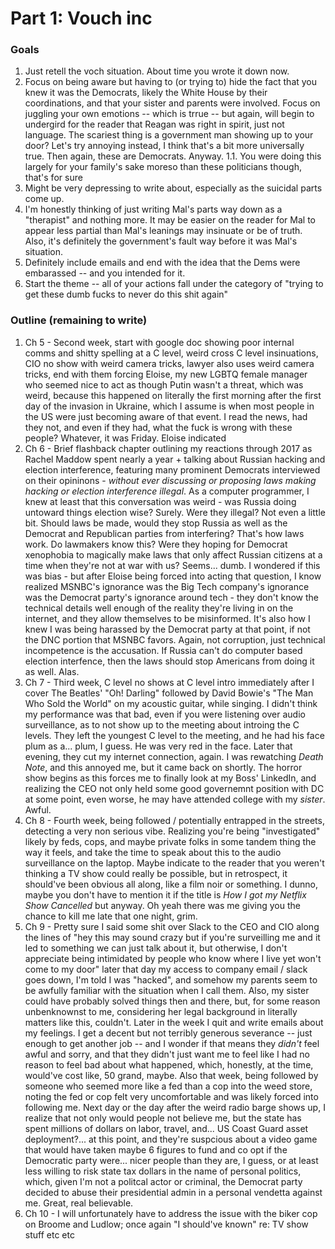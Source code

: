 # Part 1: Vouch inc

### Goals

1. Just retell the voch situation. About time you wrote it down now.
1. Focus on being aware but having to (or trying to) hide the fact that you knew it was the Democrats, likely the White House by their coordinations, and that your sister and parents were involved. Focus on juggling your own emotions -- which is trrue -- but again, will begin to undergird for the reader that Reagan was right in spirit, just not language. The scariest thing is a government man showing up to your door? Let's try annoying instead, I think that's a bit more universally true. Then again, these are Democrats. Anyway.
  1.1. You were doing this largely for your family's sake moreso than these politicians though, that's for sure
1. Might be very depressing to write about, especially as the suicidal parts come up.
1. I'm honestly thinking of just writing Mal's parts way down as a "therapist" and nothing more. It may be easier on the reader for Mal to appear less partial than Mal's leanings may insinuate or be of truth. Also, it's definitely the government's fault way before it was Mal's situation.
1. Definitely include emails and end with the idea that the Dems were embarassed -- and you intended for it.
1. Start the theme -- all of your actions fall under the category of "trying to get these dumb fucks to never do this shit again"

### Outline (remaining to write)

1. Ch 5 - Second week, start with google doc showing poor internal comms and shitty spelling at a C level, weird cross C level insinuations, CIO no show with weird camera tricks, lawyer also uses weird camera tricks, end with them forcing Eloise, my new LGBTQ female manager who seemed nice to act as though Putin wasn't a threat, which was weird, because this happened on literally the first morning after the first day of the invasion in Ukraine, which I assume is when most people in the US were just becoming aware of that event. I read the news, had they not, and even if they had, what the fuck is wrong with these people? Whatever, it was Friday. Eloise indicated 
1. Ch 6 - Brief flashback chapter outlining my reactions through 2017 as Rachel Maddow spent nearly a year + talking about Russian hacking and election interference, featuring many prominent Democrats interviewed on their opininons - _without ever discussing or proposing laws making hacking or election interference illegal_. As a computer programmer, I knew at least that this conversation was weird - was Russia doing untoward things election wise? Surely. Were they illegal? Not even a little bit. Should laws be made, would they stop Russia as well as the Democrat and Republican parties from interfering? That's how laws work. Do lawmakers know this? Were they hoping for Democrat xenophobia to magically make laws that only affect Russian citizens at a time when they're not at war with us? Seems... dumb. I wondered if this was bias - but after Eloise being forced into acting that question, I know realized MSNBC's ignorance was the Big Tech company's ignorance was the Democrat party's ignorance around tech - they don't know the technical details well enough of the reality they're living in on the internet, and they allow themselves to be misinformed. It's also how I knew I was being harassed by the Democrat party at that point, if not the DNC portion that MSNBC favors. Again, not corruption, just technical incompetence is the accusation. If Russia can't do computer based election interfence, then the laws should stop Americans from doing it as well. Alas.
1. Ch 7 - Third week, C level no shows at C level intro immediately after I cover The Beatles' "Oh! Darling" followed by David Bowie's "The Man Who Sold the World" on my acoustic guitar, while singing. I didn't think my performance was that bad, even if you were listening over audio surveillance, as to not show up to the meeting about introing the C levels. They left the youngest C level to the meeting, and he had his face plum as a... plum, I guess. He was very red in the face. Later that evening, they cut my internet connection, again. I was rewatching _Death Note_, and this annoyed me, but it came back on shortly. The horror show begins as this forces me to finally look at my Boss' LinkedIn, and realizing the CEO not only held some good governemnt position with DC at some point, even worse, he may have attended college with my _sister_. Awful.
1. Ch 8 - Fourth week, being followed / potentially entrapped in the streets, detecting a very non serious vibe. Realizing you're being "investigated" likely by feds, cops, and maybe private folks in some tandem thing the way it feels, and take the time to speak about this to the audio surveillance on the laptop. Maybe indicate to the reader that you weren't thinking a TV show could really be possible, but in retrospect, it should've been obvious all along, like a film noir or something. I dunno, maybe you don't have to mention it if the title is _How I got my Netflix Show Cancelled_ but anyway. Oh yeah there was me giving you the chance to kill me late that one night, grim.
1. Ch 9 - Pretty sure I said some shit over Slack to the CEO and CIO along the lines of "hey this may sound crazy but if you're surveilling me and it led to something we can just talk about it, but otherwise, I don't appreciate being intimidated by people who know where I live yet won't come to my door" later that day my access to company email / slack goes down, I'm told I was "hacked", and somehow my parents seem to be awfully familiar with the situation when I call them. Also, my sister could have probably solved things then and there, but, for some reason unbenknownst to me, considering her legal background in literally matters like this, couldn't. Later in the week I quit and write emails about my feelings. I get a decent but not terribly generous severance -- just enough to get another job -- and I wonder if that means they _didn't_ feel awful and sorry, and that they didn't just want me to feel like I had no reason to feel bad about what happened, which, honestly, at the time, would've cost like, 50 grand, maybe. Also that week, being followed by someone who seemed more like a fed than a cop into the weed store, noting the fed or cop felt very uncomfortable and was likely forced into following me. Next day or the day after the weird radio barge shows up, I realize that not only would people not believe me, but the state has spent millions of dollars on labor, travel, and... US Coast Guard asset deployment?... at this point, and they're suspcious about a video game that would have taken maybe 6 figures to fund and co opt if the Democratic party were... nicer people than they are, I guess, or at least less willing to risk state tax dollars in the name of personal politics, which, given I'm not a politcal actor or criminal, the Democrat party decided to abuse their presidential admin in a personal vendetta against me. Great, real believable.
1. Ch 10 - I will unfortunately have to address the issue with the biker cop on Broome and Ludlow; once again "I should've known" re: TV show stuff etc etc
